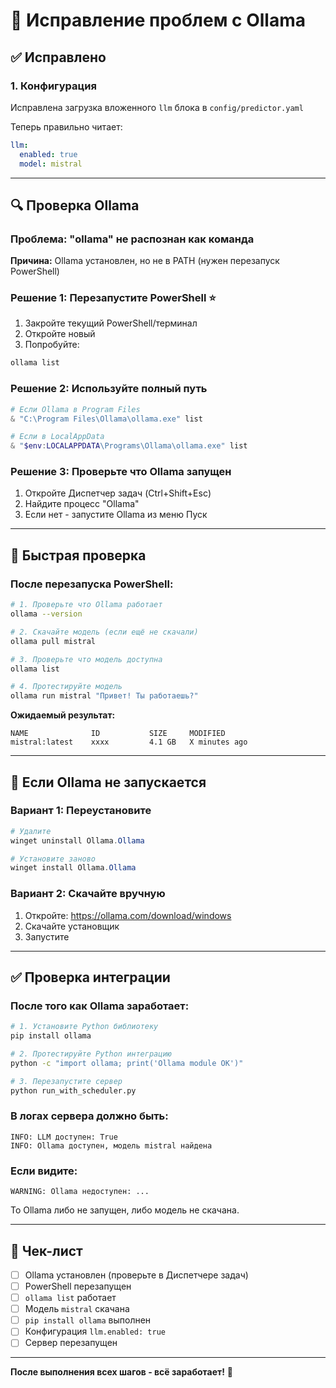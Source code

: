 # 🔧 Исправление проблем с Ollama

## ✅ Исправлено

### 1. Конфигурация
Исправлена загрузка вложенного `llm` блока в `config/predictor.yaml`

Теперь правильно читает:
```yaml
llm:
  enabled: true
  model: mistral
```

---

## 🔍 Проверка Ollama

### Проблема: "ollama" не распознан как команда

**Причина:** Ollama установлен, но не в PATH (нужен перезапуск PowerShell)

### Решение 1: Перезапустите PowerShell ⭐

1. Закройте текущий PowerShell/терминал
2. Откройте новый
3. Попробуйте:
```bash
ollama list
```

### Решение 2: Используйте полный путь

```powershell
# Если Ollama в Program Files
& "C:\Program Files\Ollama\ollama.exe" list

# Если в LocalAppData
& "$env:LOCALAPPDATA\Programs\Ollama\ollama.exe" list
```

### Решение 3: Проверьте что Ollama запущен

1. Откройте Диспетчер задач (Ctrl+Shift+Esc)
2. Найдите процесс "Ollama"
3. Если нет - запустите Ollama из меню Пуск

---

## 🚀 Быстрая проверка

### После перезапуска PowerShell:

```bash
# 1. Проверьте что Ollama работает
ollama --version

# 2. Скачайте модель (если ещё не скачали)
ollama pull mistral

# 3. Проверьте что модель доступна
ollama list

# 4. Протестируйте модель
ollama run mistral "Привет! Ты работаешь?"
```

**Ожидаемый результат:**
```
NAME              ID           SIZE     MODIFIED
mistral:latest    xxxx         4.1 GB   X minutes ago
```

---

## 🐛 Если Ollama не запускается

### Вариант 1: Переустановите
```powershell
# Удалите
winget uninstall Ollama.Ollama

# Установите заново
winget install Ollama.Ollama
```

### Вариант 2: Скачайте вручную
1. Откройте: https://ollama.com/download/windows
2. Скачайте установщик
3. Запустите

---

## ✅ Проверка интеграции

### После того как Ollama заработает:

```bash
# 1. Установите Python библиотеку
pip install ollama

# 2. Протестируйте Python интеграцию
python -c "import ollama; print('Ollama module OK')"

# 3. Перезапустите сервер
python run_with_scheduler.py
```

### В логах сервера должно быть:

```
INFO: LLM доступен: True
INFO: Ollama доступен, модель mistral найдена
```

### Если видите:
```
WARNING: Ollama недоступен: ...
```

То Ollama либо не запущен, либо модель не скачана.

---

## 📝 Чек-лист

- [ ] Ollama установлен (проверьте в Диспетчере задач)
- [ ] PowerShell перезапущен
- [ ] `ollama list` работает
- [ ] Модель `mistral` скачана
- [ ] `pip install ollama` выполнен
- [ ] Конфигурация `llm.enabled: true`
- [ ] Сервер перезапущен

---

**После выполнения всех шагов - всё заработает!** 🚀

